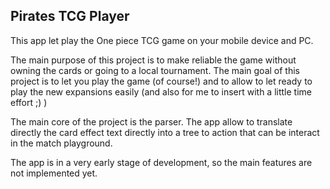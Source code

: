 ## Pirates TCG Player

This app let play the One piece TCG game on your mobile device and PC.

The main purpose of this project is to make reliable the game without owning the cards or going to a local tournament.
The main goal of this project is to let you play the game (of course!) and to allow to let ready to play the new expansions easily (and also for me to insert with a little time effort ;) )

The main core of the project is the parser. The app allow to translate directly the card effect text directly into a tree to action that can be interact in the match playground.

The app is in a very early stage of development, so the main features are not implemented yet.
